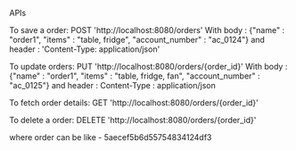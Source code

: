 APIs

To save a order:
POST 'http://localhost:8080/orders'
With body : {"name" : "order1", "items" : "table, fridge", "account_number" : "ac_0124"}
and header : 'Content-Type: application/json'

To update orders: 
PUT 'http://localhost:8080/orders/{order_id}'
With body : {"name" : "order1", "items" : "table, fridge, fan", "account_number" : "ac_0125"}
and header : Content-Type : application/json

To fetch order details:
GET 'http://localhost:8080/orders/{order_id}'

To delete a order:
DELETE 'http://localhost:8080/orders/{order_id}'

where order can be like - 5aecef5b6d55754834124df3